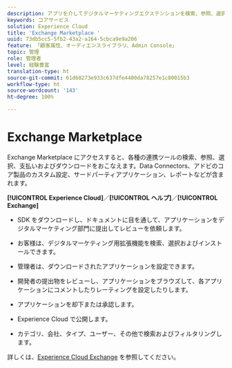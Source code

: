 ```yaml
---
description: アプリを介してデジタルマーケティングエクステンションを検索、参照、選択、支払い、およびダウンロードできる単一の宛先である Exchange Marketplace について説明します。
keywords: コアサービス
solution: Experience Cloud
title: 'Exchange Marketplace '
uuid: 73db5cc5-5fb2-43a2-a164-5cbca9e9a206
feature: 「顧客属性、オーディエンスライブラリ、Admin Console」
topic: 管理
role: 管理者
level: 経験豊富
translation-type: ht
source-git-commit: 61d60273e933c637dfe4400da78257e1c80015b3
workflow-type: ht
source-wordcount: '143'
ht-degree: 100%

---
```



# Exchange Marketplace

Exchange Marketplace にアクセスすると、各種の連携ツールの検索、参照、選択、支払いおよびダウンロードをおこなえます。Data Connectors、アドビのコア製品のカスタム設定、サードパーティアプリケーション、レポートなどが含まれます。

**[!UICONTROL Experience Cloud]**／**[!UICONTROL ヘルプ]**／**[!UICONTROL Exchange]**

* SDK をダウンロードし、ドキュメントに目を通して、アプリケーションをデジタルマーケティング部門に提出してレビューを依頼します。

* お客様は、デジタルマーケティング用拡張機能を検索、選択およびインストールできます。

* 管理者は、ダウンロードされたアプリケーションを設定できます。

* 開発者の提出物をレビューし、アプリケーションをブラウズして、各アプリケーションにコメントしたりレーティングを設定したりします。

* アプリケーションを却下または承認します。

* Experience Cloud で公開します。

* カテゴリ、会社、タイプ、ユーザー、その他で検索およびフィルタリングします。

詳しくは、[Experience Cloud Exchange](https://exchange.adobe.com/experiencecloud.html) を参照してください。
